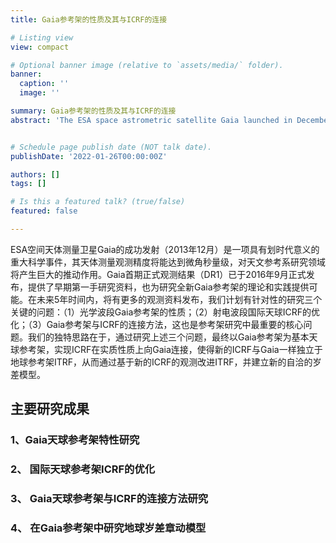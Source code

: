 ```yaml
---
title: Gaia参考架的性质及其与ICRF的连接

# Listing view
view: compact

# Optional banner image (relative to `assets/media/` folder).
banner:
  caption: ''
  image: ''

summary: Gaia参考架的性质及其与ICRF的连接
abstract: 'The ESA space astrometric satellite Gaia launched in December 2013 is considered as an important milestone in astronomy. The expected accuracy of astrometry is several micro-arcseconds which will greatly promote scientific studies of fundamental reference systems and the Earth’s rotation. The first data release of Gaia (DR1) was published in September of 2016 provided us with very first observational data and with the opportunity to study the theories and application of the new Gaia reference frame.'


# Schedule page publish date (NOT talk date).
publishDate: '2022-01-26T00:00:00Z'

authors: []
tags: []

# Is this a featured talk? (true/false)
featured: false

---
```



ESA空间天体测量卫星Gaia的成功发射（2013年12月）是一项具有划时代意义的重大科学事件，其天体测量观测精度将能达到微角秒量级，对天文参考系研究领域将产生巨大的推动作用。Gaia首期正式观测结果（DR1）已于2016年9月正式发布，提供了早期第一手研究资料，也为研究全新Gaia参考架的理论和实践提供可能。在未来5年时间内，将有更多的观测资料发布，我们计划有针对性的研究三个关键的问题：（1）光学波段Gaia参考架的性质；（2）射电波段国际天球ICRF的优化；（3）Gaia参考架与ICRF的连接方法，这也是参考架研究中最重要的核心问题。我们的独特思路在于，通过研究上述三个问题，最终以Gaia参考架为基本天球参考架，实现ICRF在实质性质上向Gaia连接，使得新的ICRF与Gaia一样独立于地球参考架ITRF，从而通过基于新的ICRF的观测改进ITRF，并建立新的自洽的岁差模型。

## 主要研究成果

### 1、Gaia天球参考架特性研究

### 2、 国际天球参考架ICRF的优化

### 3、 Gaia天球参考架与ICRF的连接方法研究

### 4、 在Gaia参考架中研究地球岁差章动模型
